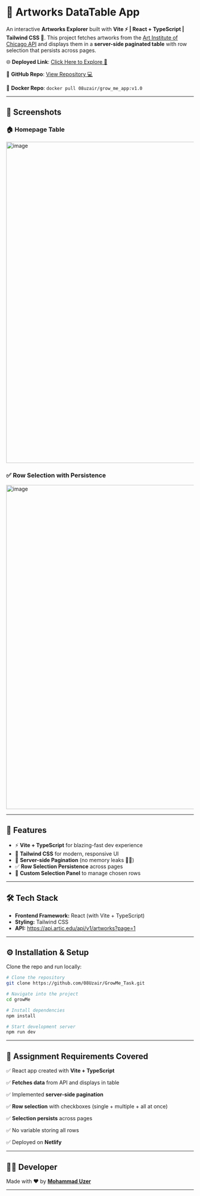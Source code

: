 # 🎨 Artworks DataTable App

An interactive **Artworks Explorer** built with **Vite ⚡ | React + TypeScript | Tailwind CSS 💨**.
This project fetches artworks from the [Art Institute of Chicago API](https://api.artic.edu/api/v1/artworks?page=1) and displays them in a **server-side paginated table** with row selection that persists across pages.

🌐 **Deployed Link**: [Click Here to Explore 🔗](https://growme-assignment-uzerqureshi.netlify.app)

📂 **GitHub Repo**: [View Repository 💻](https://github.com/08Uzair/GrowMe_Task.git)

🐋 **Docker Repo**: ``` docker pull 08uzair/grow_me_app:v1.0 ```

---

## 📸 Screenshots

### 🏠 Homepage Table

<img width="1913" height="862" alt="image" src="https://github.com/user-attachments/assets/2b4e0096-522c-4e88-895c-25c1bd5263c2" />


### ✅ Row Selection with Persistence

<img width="1918" height="870" alt="image" src="https://github.com/user-attachments/assets/164b58ba-cedb-4d06-9dc7-4ee277e4232d" />

---

## 🚀 Features

* ⚡ **Vite + TypeScript** for blazing-fast dev experience
* 🎨 **Tailwind CSS** for modern, responsive UI
* 🔄 **Server-side Pagination** (no memory leaks 🧠❌)
* ✅ **Row Selection Persistence** across pages
* 📌 **Custom Selection Panel** to manage chosen rows

---

## 🛠️ Tech Stack

* **Frontend Framework:** React (with Vite + TypeScript)
* **Styling:** Tailwind CSS
* **API:** https://api.artic.edu/api/v1/artworks?page=1

---

## ⚙️ Installation & Setup

Clone the repo and run locally:

```bash
# Clone the repository
git clone https://github.com/08Uzair/GrowMe_Task.git

# Navigate into the project
cd growMe

# Install dependencies
npm install

# Start development server
npm run dev
```

---

## 📑 Assignment Requirements Covered

✅ React app created with **Vite + TypeScript**

✅ **Fetches data** from API and displays in table

✅ Implemented **server-side pagination**

✅ **Row selection** with checkboxes (single + multiple + all at once)

✅ **Selection persists** across pages

✅ No variable storing all rows

✅ Deployed on **Netlify**

---

## 👨‍💻 Developer

Made with ❤️ by **[Mohammad Uzer](https://github.com/08Uzair)**

---
